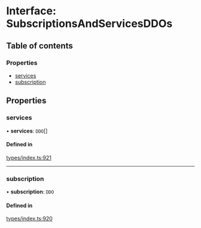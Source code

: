 # Interface: SubscriptionsAndServicesDDOs

## Table of contents

### Properties

- [services](SubscriptionsAndServicesDDOs.md#services)
- [subscription](SubscriptionsAndServicesDDOs.md#subscription)

## Properties

### services

• **services**: `DDO`[]

#### Defined in

[types/index.ts:921](https://github.com/nevermined-io/react-components/blob/090277e/catalog/src/types/index.ts#L921)

___

### subscription

• **subscription**: `DDO`

#### Defined in

[types/index.ts:920](https://github.com/nevermined-io/react-components/blob/090277e/catalog/src/types/index.ts#L920)
